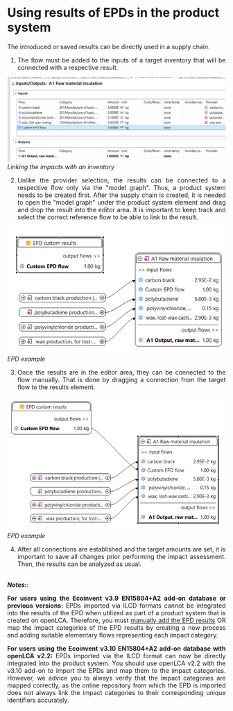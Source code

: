 # Using results of EPDs in the product system

<div style='text-align: justify;'>

The introduced or saved results can be directly used in a supply chain.

1.	The flow must be added to the inputs of a target inventory that will be connected with a respective result.

![](../media/epd_impacts_inventory.png)
_Linking the impacts with an inventory_

2.	Unlike the provider selection, the results can be connected to a respective flow only via the "model graph". 
Thus, a product system needs to be created first. After the supply chain is created, it is needed to open the "model graph" 
under the product system element and drag and drop the result into the editor area. It is important to keep 
track and select the correct reference flow to be able to link to the result. 

![](../media/epd_example_2.png)
<br>_EPD example_

3.	Once the results are in the editor area, they can be connected to the flow manually. That is done by dragging a connection from the 
target flow to the results element.

![](../media/epd_example_3.png)
<br>_EPD example_

4.	After all connections are established and the target amounts are set, it is important to save all changes prior performing the impact assessment. Then, the results can be analyzed as usual.

<br>_**Notes:**_: 

**For users using the Ecoinvent v3.9 EN15804+A2 add-on database or previous versions:** EPDs imported via ILCD formats cannot be integrated into the results of the EPD when utilized as part of a product system that is created on openLCA. Therefore, you must [manually add the EPD results](./adding_results_3rd_sources.md#adding-epds-manually) OR map the impact categories of the EPD results by creating a new process and adding suitable elementary flows representing each impact category. 

**For users using the Ecoinvent v3.10 EN15804+A2 add-on database with openLCA v2.2:** EPDs imported via the ILCD format can now be directly integrated into the product system. You should use openLCA v2.2 with the v3.10 add-on to import the EPDs and map them to the impact categories. However, we advice you to always verify that the impact categories are mapped correctly, as the online repository from which the EPD is imported does not always link the impact categories to their corresponding unique identifiers accurately.

</div>